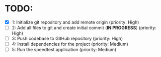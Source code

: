 # TODO:

- [x] 1: Initialize git repository and add remote origin (priority: High)
- [ ] 2: Add all files to git and create initial commit (**IN PROGRESS**) (priority: High)
- [ ] 3: Push codebase to GitHub repository (priority: High)
- [ ] 4: Install dependencies for the project (priority: Medium)
- [ ] 5: Run the speedtest application (priority: Medium)
